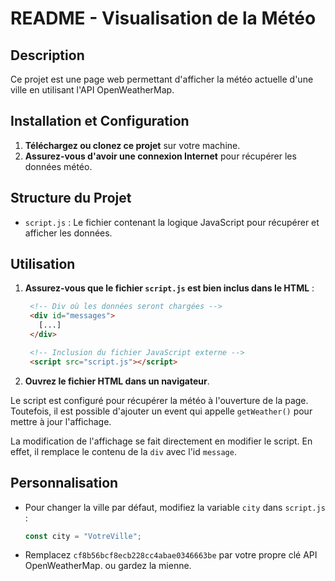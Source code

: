 # README - Visualisation de la Météo

## Description
Ce projet est une page web permettant d'afficher la météo actuelle d'une ville en utilisant l'API OpenWeatherMap.

## Installation et Configuration
1. **Téléchargez ou clonez ce projet** sur votre machine.
2. **Assurez-vous d'avoir une connexion Internet** pour récupérer les données météo.

## Structure du Projet
- `script.js` : Le fichier contenant la logique JavaScript pour récupérer et afficher les données.

## Utilisation
1. **Assurez-vous que le fichier `script.js` est bien inclus dans le HTML** :

   ```html
    <!-- Div où les données seront chargées -->
    <div id="messages">
      [...]
    </div>

    <!-- Inclusion du fichier JavaScript externe -->
    <script src="script.js"></script>
   ```

2. **Ouvrez le fichier HTML dans un navigateur**.

Le script est configuré pour récupérer la météo à l'ouverture de la page. Toutefois, il est possible d'ajouter un event qui appelle `getWeather()` pour mettre à jour l'affichage.

La modification de l'affichage se fait directement en modifier le script. En effet, il remplace le contenu de la `div` avec l'id `message`.



## Personnalisation
- Pour changer la ville par défaut, modifiez la variable `city` dans `script.js` :

  ```javascript
  const city = "VotreVille";
  ```

- Remplacez `cf8b56bcf8ecb228cc4abae0346663be` par votre propre clé API OpenWeatherMap. ou gardez la mienne.

